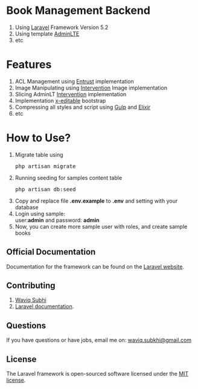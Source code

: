 # Book Management Backend
1. Using [Laravel](https://laravel.com/docs/5.2) Framework Version 5.2
2. Using template [AdminLTE](https://almsaeedstudio.com/themes/AdminLTE/index2.html)
3. etc

# Features
1. ACL Management using [Entrust](https://github.com/Zizaco/entrust) implementation
2. Image Manipulating using [Intervention](http://image.intervention.io/) Image implementation
3. Slicing AdminLT [Intervention](http://image.intervention.io/) implementation
4. Implementation [x-editable](https://vitalets.github.io/x-editable/) bootstrap
5. Compressing all styles and script using [Gulp](http://gulpjs.com/) and [Elixir](https://laravel.com/docs/5.2/elixir)
6. etc

# How to Use?
1. Migrate table using
   <pre>php artisan migrate</pre>
2. Running seeding for samples content table
   <pre>php artisan db:seed</pre>
3. Copy and replace file <b>.env.example</b> to <b>.env</b> and setting with your database
4. Login using sample:<br /> user:<b>admin</b> and password: <b>admin</b>
5. Now, you can create more sample user with roles, and create sample books
    

## Official Documentation

Documentation for the framework can be found on the [Laravel website](http://laravel.com/docs).

## Contributing
1. [Waviq Subhi](https://mastahcode.com/profile/waviq)
2. [Laravel documentation](http://laravel.com/docs/contributions).

## Questions

If you have questions or have jobs, email me on: waviq.subkhi@gmail.com

## License

The Laravel framework is open-sourced software licensed under the [MIT license](http://opensource.org/licenses/MIT).
